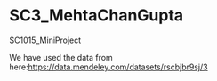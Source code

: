 # SC3_MehtaChanGupta
SC1015_MiniProject

We have used the data from here:https://data.mendeley.com/datasets/rscbjbr9sj/3

